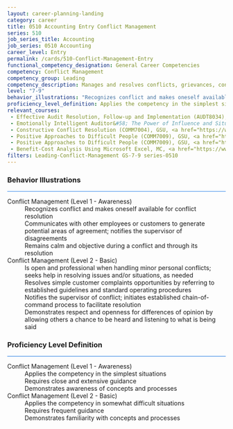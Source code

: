 ```yaml
---
layout: career-planning-landing
category: career
title: 0510 Accounting Entry Conflict Management
series: 510
job_series_title: Accounting
job_series: 0510 Accounting
career_level: Entry
permalink: /cards/510-Conflict-Management-Entry
functional_competency_designation: General Career Competencies
competency: Conflict Management
competency_group: Leading
competency_description: Manages and resolves conflicts, grievances, confrontations, or disagreements in a constructive manner to minimize negative (personal) impact
level: "7-9"
behavior_illustrations: "Recognizes conflict and makes oneself available for conflict resolution ? Communicates with other employees or customers to generate potential areas of agreement; notifies the supervisor of disagreements ? Remains calm and objective during a conflict and through its resolution ? Is open and professional when handling minor personal conflicts; seeks help in resolving issues and/or situations, as needed ? Resolves simple customer complaints opportunities by referring to established guidelines and standard operating procedures ? Notifies the supervisor of conflict; initiates established chain-of- command process to facilitate resolution ? Demonstrates respect and openness for differences of opinion by allowing others a chance to be heard and listening to what is being said"
proficiency_level_definition: Applies the competency in the simplest situations ? Requires close and extensive guidance ? Demonstrates awareness of concepts and processes ? Applies the competency in somewhat difficult situations ? Requires frequent guidance ? Demonstrates familiarity with concepts and processes 
relevant_courses: 
 - Effective Audit Resolution, Follow-up and Implementation (AUDT8034), GSU, <a href="https://www.LearnAtGSUSA.com/AUDT8035">https://www.LearnAtGSUSA.com/AUDT8035</a>
 - Emotionally Intelligent Auditor&#58; The Power of Influence and Situational Awareness (AUDT8911), GSU, <a href="https://www.LearnAtGSUSA.com/AUDT8912">https://www.LearnAtGSUSA.com/AUDT8912</a>
 - Constructive Conflict Resolution (COMM7004), GSU, <a href="https://www.LearnAtGSUSA.com/COMM7005">https://www.LearnAtGSUSA.com/COMM7005</a>
 - Positive Approaches to Difficult People (COMM7009), GSU, <a href="https://www.LearnAtGSUSA.com/COMM7010">https://www.LearnAtGSUSA.com/COMM7010</a>
 - Positive Approaches to Difficult People (COMM7009), GSU, <a href="https://www.LearnAtGSUSA.com/COMM7014">https://www.LearnAtGSUSA.com/COMM7014</a>
 - Benefit-Cost Analysis Using Microsoft Excel, MC, <a href="https://www.managementconcepts.com/course/id/5405?utm_source=CFOportal&utm_medium=listing&utm_campaign=CFOTTEP&utm_id=23FM">https://www.managementconcepts.com/course/id/5405?utm_source=CFOportal&utm_medium=listing&utm_campaign=CFOTTEP&utm_id=23FM</a>
filters: Leading-Conflict-Management GS-7-9 series-0510
---
```


<div class="desktop:grid-col-6 margin-y-3">
  <div class="border-top-2 bg-white padding-3 shadow-5 height-full members-hover border-1px button-border border-top-blue radius-lg card-text-color">
    <h3>Behavior Illustrations</h3>
    <hr style="background-color: #2680EB !important;"/>
    <dl class="text-base card-content-color"><dt>Conflict Management (Level 1 - Awareness)</dt><dd>Recognizes conflict and makes oneself available for conflict resolution </dd><dd> Communicates with other employees or customers to generate potential areas of agreement; notifies the supervisor of disagreements </dd><dd> Remains calm and objective during a conflict and through its resolution</dd><dt>Conflict Management (Level 2 - Basic)</dt><dd>Is open and professional when handling minor personal conflicts; seeks help in resolving issues and/or situations, as needed </dd><dd> Resolves simple customer complaints opportunities by referring to established guidelines and standard operating procedures </dd><dd> Notifies the supervisor of conflict; initiates established chain-of- command process to facilitate resolution </dd><dd> Demonstrates respect and openness for differences of opinion by allowing others a chance to be heard and listening to what is being said</dd></dl>
  </div>
</div>
<div class="desktop:grid-col-6 margin-y-3">
  <div class="border-top-2 bg-white padding-3 shadow-5 height-full members-hover border-1px button-border border-top-blue radius-lg card-text-color">
    <h3>Proficiency Level Definition</h3>
     <hr style="background-color: #1b75e0 !important;"/>
    <dl class="text-base card-content-color"><dt>Conflict Management (Level 1 - Awareness)</dt><dd>Applies the competency in the simplest situations </dd><dd> Requires close and extensive guidance </dd><dd> Demonstrates awareness of concepts and processes</dd><dt>Conflict Management (Level 2 - Basic)</dt><dd>Applies the competency in somewhat difficult situations </dd><dd> Requires frequent guidance </dd><dd> Demonstrates familiarity with concepts and processes </dd></dl>
  </div>
</div>